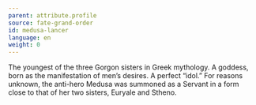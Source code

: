 ```yaml
---
parent: attribute.profile
source: fate-grand-order
id: medusa-lancer
language: en
weight: 0
---
```


The youngest of the three Gorgon sisters in Greek mythology.
A goddess, born as the manifestation of men’s desires. A perfect “idol.”
For reasons unknown, the anti-hero Medusa was summoned as a Servant in a form close to that of her two sisters, Euryale and Stheno.
